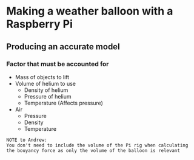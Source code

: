 # Making a weather balloon with a Raspberry Pi 

## Producing an accurate model
### **Factor that must be accounted for**
* Mass of objects to lift
* Volume of helium to use
  * Density of helium
  * Pressure of helium
  * Temperature (Affects pressure)
* Air
  * Pressure
  * Density
  * Temperature


```
NOTE to Andrew:
You don't need to include the volume of the Pi rig when calculating the bouyancy force as only the volume of the balloon is relevant
```